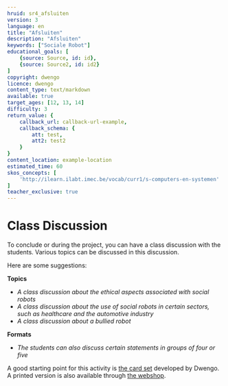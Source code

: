 ```yaml
---
hruid: sr4_afsluiten
version: 3
language: en
title: "Afsluiten"
description: "Afsluiten"
keywords: ["Sociale Robot"]
educational_goals: [
    {source: Source, id: id}, 
    {source: Source2, id: id2}
]
copyright: dwengo
licence: dwengo
content_type: text/markdown
available: true
target_ages: [12, 13, 14]
difficulty: 3
return_value: {
    callback_url: callback-url-example,
    callback_schema: {
        att: test,
        att2: test2
    }
}
content_location: example-location
estimated_time: 60
skos_concepts: [
    'http://ilearn.ilabt.imec.be/vocab/curr1/s-computers-en-systemen'
]
teacher_exclusive: true
---
```

# Class Discussion

To conclude or during the project, you can have a class discussion with the students. Various topics can be discussed in this discussion.

Here are some suggestions:

**Topics**
* *A class discussion about the ethical aspects associated with social robots*
* *A class discussion about the use of social robots in certain sectors, such as healthcare and the automotive industry*
* *A class discussion about a bullied robot*

**Formats**
* *The students can also discuss certain statements in groups of four or five*

<div class="alert alert-box alert-success">
A good starting point for this activity is <a href="https://www.dwengo.org/assets/files/care/Kaartset_AIIndeZorg_AIOpSchool_Dwengo.pdf">the card set</a> developed by Dwengo. A printed version is also available through <a href="./shop">the webshop</a>.
</div>